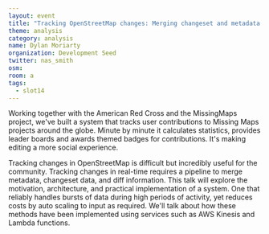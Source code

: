 ```yaml
---
layout: event
title: "Tracking OpenStreetMap changes: Merging changeset and metadata together for improved change tracking"
theme: analysis
category: analysis
name: Dylan Moriarty
organization: Development Seed
twitter: nas_smith
osm:
room: a
tags:
  - slot14
---
```

Working together with the American Red Cross and the MissingMaps project, we've built a system that tracks user contributions to Missing Maps projects around the globe. Minute by minute it calculates statistics, provides leader boards and awards themed badges for contributions. It's making editing a more social experience.

Tracking changes in OpenStreetMap is difficult but incredibly useful for the community. Tracking changes in real-time requires a pipeline to merge metadata, changeset data, and diff information. This talk will explore the motivation, architecture, and practical implementation of a system. One that reliably handles bursts of data during high periods of activity, yet reduces costs by auto scaling to input as required. We'll talk about how these methods have been implemented using services such as AWS Kinesis and Lambda functions.
